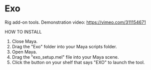 # Exo

Rig add-on tools.
Demonstration video: https://vimeo.com/311154671

HOW TO INSTALL
1. Close Maya.
2. Drag the "Exo" folder into your Maya scripts folder.
3. Open Maya.
4. Drag the "exo_setup.mel" file into your Maya scene.
5. Click the button on your shelf that says "EXO" to launch the tool.

